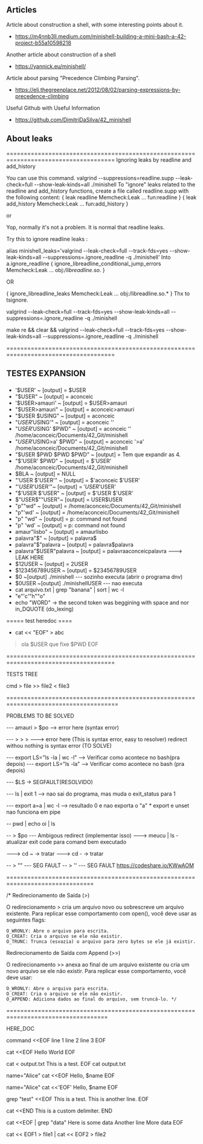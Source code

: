 ## Articles

Article about construction a shell, with some interesting points about it.

- https://m4nnb3ll.medium.com/minishell-building-a-mini-bash-a-42-project-b55a10598218

Another article about construction of a shell

- https://yannick.eu/minishell/

Article about parsing "Precedence Climbing Parsing".

- https://eli.thegreenplace.net/2012/08/02/parsing-expressions-by-precedence-climbing

Useful Github with Useful Information
- https://github.com/DimitriDaSilva/42_minishell

## About leaks
=====================================================================================
Ignoring leaks by readline and add_history

You can use this command.
valgrind --suppressions=readline.supp --leak-check=full --show-leak-kinds=all ./minishell
To "ignore" leaks related to the readline and add_history functions, create a file called readline.supp with the following content:
{ 
    leak readline
    Memcheck:Leak
    ...
    fun:readline
}
{
    leak add_history
    Memcheck:Leak
    ...
    fun:add_history
}

or 

Yop, normally it's not a problem. It is normal that readline leaks.

Try this to ignore readline leaks :

alias minishell_leaks='valgrind --leak-check=full --track-fds=yes --show-leak-kinds=all --suppressions=.ignore_readline -q ./minishell'
Into a.ignore_readline 
{
   ignore_libreadline_conditional_jump_errors
   Memcheck:Leak
   ...
   obj:*/libreadline.so.*
}

OR

{
    ignore_libreadline_leaks
    Memcheck:Leak
    ...
    obj:/libreadline.so.*
}
Thx to tsignore.



valgrind --leak-check=full --track-fds=yes --show-leak-kinds=all --suppressions=.ignore_readline -q ./minishell

make re && clear && valgrind --leak-check=full --track-fds=yes --show-leak-kinds=all --suppressions=.ignore_readline -q ./minishell

=====================================================================================

## TESTES EXPANSION
### 

- '$USER' ~ [output] = $USER
- "$USER" ~ [output] = aconceic
- '$USER>amauri' ~ [output] = $USER>amauri
- "$USER>amauri" ~ [output] = aconceic>amauri
- "$USER $USING" ~ [output] = aconceic
- "$USER '$USING'" ~ [output] = aconceic ''
- "$USER '$USING' $PWD" ~ [output] = aconceic '' /home/aconceic/Documents/42_Git/minishell
- "$USER '$USING>a' $PWD" ~ [output] = aconceic '>a' /home/aconceic/Documents/42_Git/minishell
- "$USER $PWD $PWD $PWD" ~ [output] = Tem que expandir as 4.
- "$'USER' $PWD" ~ [output] = $'USER' /home/aconceic/Documents/42_Git/minishell
- $BLA ~ [output] = NULL
- "$'$USER $'USER'" ~ [output] = $'aconceic $'USER'
- "$'USER$'USER'"~ [output] = $'USER$'USER'
- "$'USER $'USER" ~ [output] = $'USER $'USER'
- $"USER$""USER"~ [output] = USER$USER
- "p""wd" ~ [output] = /home/aconceic/Documents/42_Git/minishell
- "p"'wd' ~ [output] = /home/aconceic/Documents/42_Git/minishell
- "p" "wd" ~ [output] = p: command not found
- "p" 'wd' ~ [output] = p: command not found
- amaur"lisbo" ~ [output] = amaurlisbo
- palavra"$" ~ [output] = palavra$
- palavra"$"palavra ~ [output] = palavra$palavra
- palavra"$USER"palavra ~ [output] = palavraaconceicpalavra ---> LEAK HERE
- $12USER ~ [output] = 2USER
- $123456789USER ~ [output] = $23456789USER
- $0 ~[output] ./minishell  --- sozinho executa (abrir o programa dnv)
- $0USER ~[output] ./minishellUSER --- nao executa
- cat arquivo.txt | grep "banana" | sort | wc -l
- "e"'c'"h""o"
- echo "WORD" -> the second token was beggining with space and nor in_DQUOTE (do_lexing)


===== test heredoc ====
- cat << "EOF" > abc
> ola $USER
> que fixe $PWD
> EOF


=====================================================================================


TESTS TREE

cmd > file >> file2 < file3


======================================================================================

PROBLEMS TO BE SOLVED

--- amauri > $po --> error here (syntax error)

--- > > > ---> error here (This is syntax error, easy to resolver)
redirect withou nothing is syntax error (TO SOLVE)

--- export LS="ls -la | wc -l" --> Verificar como acontece no bash(pra depois)
--- export LS="ls -la" --> Verificar como acontece no bash (pra depois)

--- $LS -> SEGFAULT(RESOLVIDO)

--- ls | exit 1 --> nao sai do programa, mas muda o exit_status para 1

--- export a=a | wc -l --> resultado 0 e nao exporta o "a"
        * export e unset nao funciona em pipe

-- pwd | echo oi | ls

-- > $po --- Ambigous redirect (implementar isso)
---> meucu | ls - atualizar exit code para comand bem executado

---> cd ~ -> tratar
---> cd - -> tratar

-- > "" --- SEG FAULT
-- > '' --- SEG FAULT
https://codeshare.io/KWwAOM


===============================================================================

/* Redirecionamento de Saída (>)

O redirecionamento > cria um arquivo novo ou sobrescreve um arquivo existente. Para replicar esse comportamento com open(), você deve usar as seguintes flags:

    O_WRONLY: Abre o arquivo para escrita.
    O_CREAT: Cria o arquivo se ele não existir.
    O_TRUNC: Trunca (esvazia) o arquivo para zero bytes se ele já existir.

Redirecionamento de Saída com Append (>>)

O redirecionamento >> anexa ao final de um arquivo existente ou cria um novo arquivo se ele não existir. Para replicar esse comportamento, você deve usar:

    O_WRONLY: Abre o arquivo para escrita.
    O_CREAT: Cria o arquivo se ele não existir.
    O_APPEND: Adiciona dados ao final do arquivo, sem truncá-lo. */

===================================================================================

HERE_DOC

command <<EOF
line 1
line 2
line 3
EOF

cat <<EOF
Hello
World
EOF

cat <<EOF > output.txt
This is a test.
EOF
cat output.txt

name="Alice"
cat <<EOF
Hello, $name
EOF

name="Alice"
cat <<'EOF'
Hello, $name
EOF

grep "test" <<EOF
This is a test.
This is another line.
EOF

cat <<END
This is a custom delimiter.
END

cat <<EOF | grep "data"
Here is some data
Another line
More data
EOF

cat << EOF1 > file1 | cat << EOF2 > file2